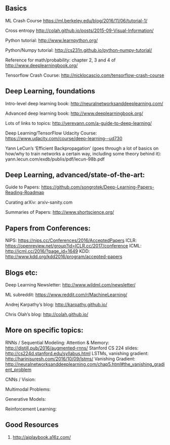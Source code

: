 ## Basics

ML Crash Course https://ml.berkeley.edu/blog/2016/11/06/tutorial-1/

Cross entropy http://colah.github.io/posts/2015-09-Visual-Information/

Python tutorial: http://www.learnpython.org/

Python/Numpy tutorial: http://cs231n.github.io/python-numpy-tutorial/

Reference for math/probability: chapter 2, 3 and 4 of http://www.deeplearningbook.org/

Tensorflow Crash Course: http://nicklocascio.com/tensorflow-crash-course


## Deep Learning, foundations

Intro-level deep learning book: http://neuralnetworksanddeeplearning.com/

Advanced deep learning book: http://www.deeplearningbook.org/

Lots of links to topics: http://yerevann.com/a-guide-to-deep-learning/

Deep Learning/TensorFlow Udacity Course: https://www.udacity.com/course/deep-learning--ud730

Yann LeCun’s ‘Efficient Backpropagation’ (goes through a lot of basics on how/why to train networks a certain way, including some theory behind it): yann.lecun.com/exdb/publis/pdf/lecun-98b.pdf


## Deep Learning, advanced/state-of-the-art: 

Guide to Papers: https://github.com/songrotek/Deep-Learning-Papers-Reading-Roadmap

Curating arXiv: arxiv-sanity.com

Summaries of Papers: http://www.shortscience.org/

## Papers from Conferences: 
NIPS: https://nips.cc/Conferences/2016/AcceptedPapers
ICLR: https://openreview.net/group?id=ICLR.cc/2017/conference
ICML: http://icml.cc/2016/?page_id=1649
KDD: http://www.kdd.org/kdd2016/program/accepted-papers

## Blogs etc: 

Deep Learning Newsletter: http://www.wildml.com/newsletter/

ML subreddit: https://www.reddit.com/r/MachineLearning/

Andrej Karpathy’s blog: http://karpathy.github.io/

Chris Olah’s blog: http://colah.github.io/


## More on specific topics: 

RNNs / Sequential Modeling: 
Attention & Memory: http://distill.pub/2016/augmented-rnns/
Stanford CS 224 slides: http://cs224d.stanford.edu/syllabus.html
LSTMs, vanishing gradient: http://harinisuresh.com/2016/10/09/lstms/
Vanishing Gradient: http://neuralnetworksanddeeplearning.com/chap5.html#the_vanishing_gradient_problem



CNNs / Vision:


Multimodal Problems: 


Generative Models: 


Reinforcement Learning: 


## Good Resources
1. http://aiplaybook.a16z.com/

 




